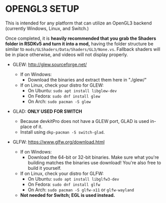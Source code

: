 # OPENGL3 SETUP

This is intended for any platform that can utilize an OpenGL3 backend (currently Windows, Linux, and Switch.) 

Once completed, it is **heavily recommended that you grab the Shaders folder in RSDKv5 and turn it into a mod,** having the folder structure be similar to `mods/GLShaders/Data/Shaders/GL3/None.vs`. Fallback shaders will be in place otherwise, and videos will not display properly.

* GLEW: http://glew.sourceforge.net/
  * If on Windows:
    * Download the binaries and extract them here in "./glew/"
  * If on Linux, check your distro for GLEW:
    * On Ubuntu: `sudo apt install libglew-dev`
    * On Fedora: `sudo dnf install glew`
    * On Arch: `sudo pacman -S glew`   

* GLAD: **ONLY USED FOR SWITCH**
  * Because devkitPro does not have a GLEW port, GLAD is used in-place of it.
  * Install using `dkp-pacman -S switch-glad`.

* GLFW: https://www.glfw.org/download.html 
  * If on Windows: 
    * Download the 64-bit or 32-bit binaries. Make sure what you're building matches the binaries use download!
      You're also free to build it yourself.
  * If on Linux, check your distro for GLFW:
    * On Ubuntu: `sudo apt install libglfw3-dev`
    * On Fedora: `sudo dnf install glfw`
    * On Arch: `sudo pacman -S glfw-x11` or `glfw-wayland`
  * **Not needed for Switch; EGL is used instead.**
